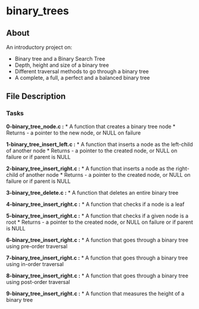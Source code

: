 # binary_trees
## About
An introductory project on:
- Binary tree and a Binary Search Tree
- Depth, height and size of a binary tree
- Different traversal methods to go through a binary tree
- A complete, a full, a perfect and a balanced binary tree
## File Description
### Tasks
**0-binary_tree_node.c :**
    * A function that creates a binary tree node
    * Returns - a pointer to the new node, or NULL on failure
    
**1-binary_tree_insert_left.c :**
    * A function that inserts a node as the left-child of another node
    * Returns - a pointer to the created node, or NULL on failure or if parent is NULL
      
**2-binary_tree_insert_right.c :**
    * A function that inserts a node as the right-child of another node
    * Returns - a pointer to the created node, or NULL on failure or if parent is NULL
      
**3-binary_tree_delete.c :**
    * A function that deletes an entire binary tree
      
**4-binary_tree_insert_right.c :**
    * A function that checks if a node is a leaf
     
**5-binary_tree_insert_right.c :**
    * A function that checks if a given node is a root
    * Returns - a pointer to the created node, or NULL on failure or if parent is NULL

**6-binary_tree_insert_right.c :**
    * A function that goes through a binary tree using pre-order traversal

**7-binary_tree_insert_right.c :**
    * A function that goes through a binary tree using in-order traversal

**8-binary_tree_insert_right.c :**
    * A function that goes through a binary tree using post-order traversal

**9-binary_tree_insert_right.c :**
    * A function that measures the height of a binary tree